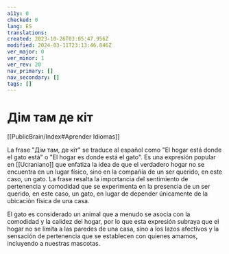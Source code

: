```yaml
---
a11y: 0
checked: 0
lang: ES
translations: 
created: 2023-10-26T03:05:47.956Z
modified: 2024-03-11T23:13:46.846Z
ver_major: 0
ver_minor: 1
ver_rev: 20
nav_primary: []
nav_secondary: []
tags: []
---
```

# Дім там де кіт

[[PublicBrain/Index#Aprender Idiomas]]

La frase "Дім там, де кіт" se traduce al español como "El hogar está donde el gato está" o "El hogar es donde está el gato". Es una expresión popular en [[Ucraniano]] que enfatiza la idea de que el verdadero hogar no se encuentra en un lugar físico, sino en la compañía de un ser querido, en este caso, un gato. La frase resalta la importancia del sentimiento de pertenencia y comodidad que se experimenta en la presencia de un ser querido, en este caso, un gato, en lugar de depender únicamente de la ubicación física de una casa.

El gato es considerado un animal que a menudo se asocia con la comodidad y la calidez del hogar, por lo que esta expresión subraya que el hogar no se limita a las paredes de una casa, sino a los lazos afectivos y la sensación de pertenencia que se establecen con quienes amamos, incluyendo a nuestras mascotas.
